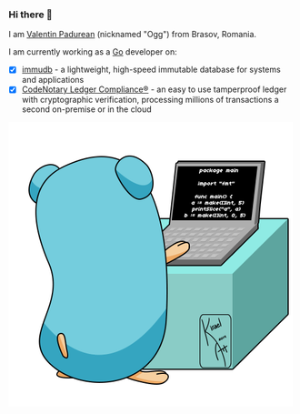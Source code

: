 ### Hi there 👋


<!--
**padurean/padurean** is a ✨ _special_ ✨ repository because its `README.md` (this file) appears on your GitHub profile.

Here are some ideas to get you started:

- 🔭 I’m currently working on ...
- 🌱 I’m currently learning ...
- 👯 I’m looking to collaborate on ...
- 🤔 I’m looking for help with ...
- 💬 Ask me about ...
- 📫 How to reach me: ...
- 😄 Pronouns: ...
- ⚡ Fun fact: ...
-->

I am [Valentin Padurean](https://purecore.ro) (nicknamed "Ogg") from Brasov, Romania.

I am currently working as a [Go](https://golang.org) developer on:
- [x] [immudb](https://github.com/codenotary/immudb) - a lightweight, high-speed immutable database for systems and applications
- [x] [CodeNotary Ledger Compliance®](https://codenotary.com) - an easy to use tamperproof ledger with cryptographic verification, processing millions of transactions a second on-premise or in the cloud

![image](https://github.com/padurean/padurean/blob/master/golang.gif)

